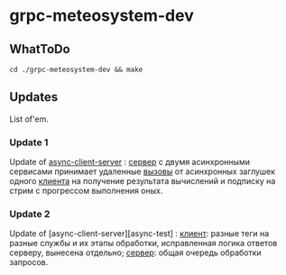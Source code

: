 # grpc-meteosystem-dev

## WhatToDo
    cd ./grpc-meteosystem-dev && make

## Updates

List of'em.

### Update 1

Update of [async-client-server](async-tests) : [cервер](async-tests/gull_server.cc) с двумя асинхронными сервисами принимает удаленные [вызовы](async-tests/gull.proto) от асинхронных заглушек одного [клиента](async-tests/gull_client.cc) на получение результата вычислений и подписку на стрим с прогрессом выполнения оных.

### Update 2

Update of [async-client-server][async-test] : [клиент](async-tests/gull_client.cc): разные теги на разные службы и их этапы обработки, исправленная логика ответов серверу, вынесена отдельно; [cервер](async-tests/gull_server.cc): общая очередь обработки запросов. 
